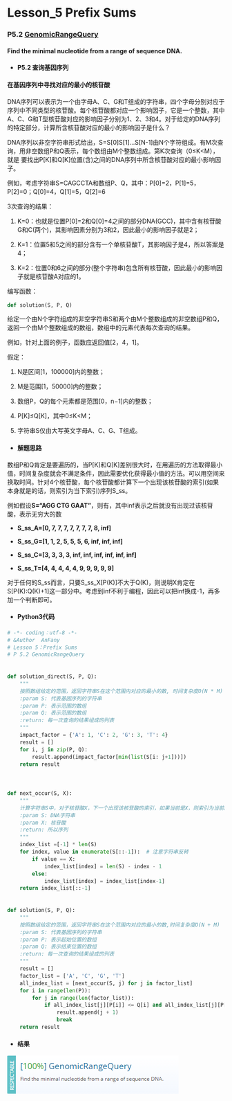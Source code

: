 # Lesson_5 Prefix Sums



### P5.2 [GenomicRangeQuery](https://app.codility.com/programmers/lessons/5-prefix_sums/genomic_range_query/)


#### Find the minimal nucleotide from a range of sequence DNA.

* #### P5.2 查询基因序列


#### 在基因序列中寻找对应的最小的核苷酸


DNA序列可以表示为一个由字母A、C、G和T组成的字符串，四个字母分别对应于序列中不同类型的核苷酸。每个核苷酸都对应一个影响因子，它是一个整数，其中
A、C、G和T型核苷酸对应的影响因子分别为1、2、3和4。对于给定的DNA序列的特定部分，计算所含核苷酸对应的最小的影响因子是什么？

DNA序列以非空字符串形式给出，S=S[0]S[1]…S[N-1]由N个字符组成。有M次查询，用非空数组P和Q表示，每个数组由M个整数组成。第K次查询（0≤K<M），就是
要找出P[K]和Q[K]位置(含)之间的DNA序列中所含核苷酸对应的最小影响因子。

例如，考虑字符串S=CAGCCTA和数组P、Q，其中：P[0]=2，P[1]=5，P[2]=0；Q[0]=4，Q[1]=5，Q[2]=6

3次查询的结果：

1. K=0：也就是位置P[0]=2和Q[0]=4之间的部分DNA(GCC)，其中含有核苷酸G和C(两个)，其影响因素分别为3和2，因此最小的影响因子就是2；

2. K=1：位置5和5之间的部分含有一个单核苷酸T，其影响因子是4，所以答案是4；

3. K=2：位置0和6之间的部分(整个字符串)包含所有核苷酸，因此最小的影响因子就是核苷酸A对应的1。


编写函数：

```python
def solution(S, P, Q)
```

给定一个由N个字符组成的非空字符串S和两个由M个整数组成的非空数组P和Q，返回一个由M个整数组成的数组，数组中的元素代表每次查询的结果。

例如，针对上面的例子，函数应返回值[2，4，1]。


假定：

  1. N是区间[1，100000]内的整数；

  2. M是范围[1，50000]内的整数；

  3. 数组P，Q的每个元素都是范围[0，n−1]内的整数；

  4. P[K]≤Q[K]，其中0≤K<M；

  5. 字符串S仅由大写英文字母A、C、G、T组成。


* #### 解题思路

数组P和Q肯定是要遍历的，当P[K]和Q[K]差别很大时，在用遍历的方法取得最小值，时间复杂度就会不满足条件，因此需要优化获得最小值的方法。可以用空间来换取时间。针对4个核苷酸，每个核苷酸都计算下一个出现该核苷酸的索引(如果本身就是的话，则索引为当下索引)序列S_ss。

例如假设**S=“AGG CTG GAAT”**，则有，其中inf表示之后就没有出现过该核苷酸，表示无穷大的数

* **S_ss_A=[0, 7, 7, 7, 7, 7, 7, 7, 8, inf]**

* **S_ss_G=[1, 1, 2, 5, 5, 5, 6, inf, inf, inf]**

* **S_ss_C=[3, 3, 3, 3, inf, inf, inf, inf, inf, inf]** 

* **S_ss_T=[4, 4, 4, 4, 4, 9, 9, 9, 9, 9]**

对于任何的S_ss而言，只要S_ss_X[P(K)]不大于Q(K)，则说明X肯定在S[P(K):Q(K)+1]这一部分中。考虑到inf不利于编程，因此可以把inf换成-1，再多加一个判断即可。

* #### Python3代码

```python
# -*- coding：utf-8 -*-
# &Author  AnFany
# Lesson 5：Prefix Sums
# P 5.2 GenomicRangeQuery


def solution_direct(S, P, Q):
    """
    按照数组给定的范围，返回字符串S在这个范围内对应的最小的数, 时间复杂度O(N * M)
    :param S: 代表基因序列的字符串
    :param P: 表示范围的数组
    :param Q: 表示范围的数组
    :return: 每一次查询的结果组成的列表
    """
    impact_factor = {'A': 1, 'C': 2, 'G': 3, 'T': 4}
    result = []
    for i, j in zip(P, Q):
        result.append(impact_factor[min(list(S[i: j+1]))])
    return result



def next_occur(S, X):
    """
    计算字符串S中，对于核苷酸X，下一个出现该核苷酸的索引，如果当前是X，则索引为当前的索引
    :param S: DNA字符串
    :param X: 核苷酸
    :return: 所以序列
    """
    index_list =[-1] * len(S)
    for index, value in enumerate(S[::-1]):  # 注意字符串反转
        if value == X:
            index_list[index] = len(S) - index - 1
        else:
            index_list[index] = index_list[index-1]
    return index_list[::-1]


def solution(S, P, Q):
    """
    按照数组给定的范围，返回字符串S在这个范围内对应的最小的数,时间复杂度O(N + M)
    :param S: 代表基因序列的字符串
    :param P: 表示起始位置的数组
    :param Q: 表示结束位置的数组
    :return: 每一次查询的结果组成的列表
    """
    result = []
    factor_list = ['A', 'C', 'G', 'T']
    all_index_list = [next_occur(S, j) for j in factor_list]
    for i in range(len(P)):
        for j in range(len(factor_list)):
            if all_index_list[j][P[i]] <= Q[i] and all_index_list[j][P[i]] != -1:
                result.append(j + 1)
                break
    return result
```


* #### 结果

![image](https://github.com/Anfany/Codility-Lessons-By-Python3/blob/master/L5_Prefix%20Sums/5.2.png)
